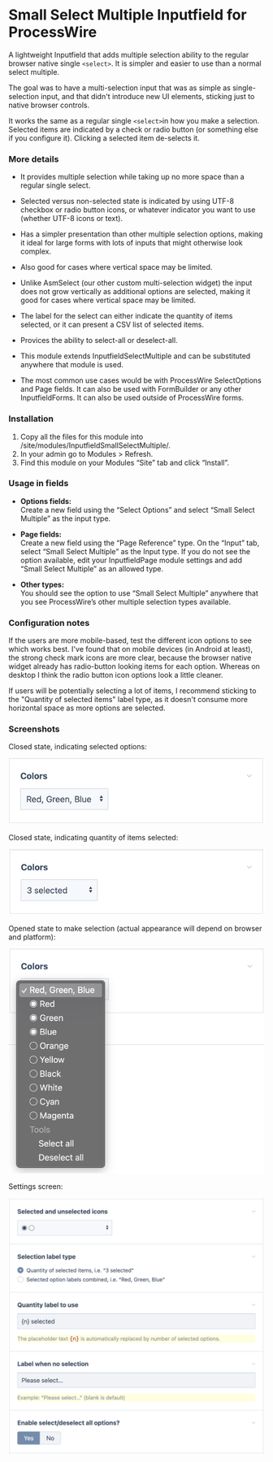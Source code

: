 # Small Select Multiple Inputfield for ProcessWire

A lightweight Inputfield that adds multiple selection ability to the regular browser native 
single `<select>`. It is simpler and easier to use than a normal select multiple. 

The goal was to have a multi-selection input that was as simple as single-selection input, and
that didn't introduce new UI elements, sticking just to native browser controls. 

It works the same as a regular single `<select>`in how you make a selection. Selected items are indicated
by a check or radio button (or something else if you configure it). Clicking a selected item de-selects it.

### More details

- It provides multiple selection while taking up no more space than a regular single select. 
 
- Selected versus non-selected state is indicated by using UTF-8 checkbox or radio button icons,
  or whatever indicator you want to use (whether UTF-8 icons or text). 

- Has a simpler presentation than other multiple selection options, making it ideal for large 
  forms with lots of inputs that might otherwise look complex. 
 
- Also good for cases where vertical space may be limited. 
- Unlike AsmSelect (our other custom multi-selection widget) the input does not grow vertically 
  as additional options are selected, making it good for cases where vertical space may be limited.
 
- The label for the select can either indicate the quantity of items selected, or it can present
  a CSV list of selected items. 
 
- Provices the ability to select-all or deselect-all.

- This module extends InputfieldSelectMultiple and can be substituted anywhere that module is used.
 
- The most common use cases would be with ProcessWire SelectOptions and Page fields. It can also
  be used with FormBuilder or any other InputfieldForms. It can also be used outside of ProcessWire forms.

### Installation 

1. Copy all the files for this module into /site/modules/InputfieldSmallSelectMultiple/.
2. In your admin go to Modules > Refresh. 
3. Find this module on your Modules “Site” tab and click “Install”.

### Usage in fields

- **Options fields:**  
Create a new field using the “Select Options” and select “Small Select Multiple”
as the input type.

- **Page fields:**   
Create a new field using the “Page Reference” type. On the “Input” tab, select 
“Small Select Multiple” as the Input type. If you do not see the option available, edit
your InputfieldPage module settings and add “Small Select Multiple” as an allowed type.

- **Other types:**  
You should see the option to use “Small Select Multiple” anywhere that you see ProcessWire’s 
other multiple selection types available. 

### Configuration notes

If the users are more mobile-based, test the different icon options to see which works best.
I've found that on mobile devices (in Android at least), the strong check mark icons are more clear, 
because the browser native widget already has radio-button looking items for each option. Whereas on 
desktop I think the radio button icon options look a little cleaner.

If users will be potentially selecting a lot of items, I recommend sticking to the "Quantity of 
selected items" label type, as it doesn't consume more horizontal space as more options are selected.

### Screenshots

Closed state, indicating selected options:

![Closed state using option labels](screenshots/closed.png)

Closed state, indicating quantity of items selected:

![Closed state using quantity label](screenshots/qty-label.png)

Opened state to make selection (actual appearance will depend on browser and platform):

![Open state](screenshots/open.png)

Settings screen:

![Settings screen](screenshots/settings.png)